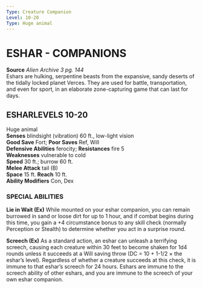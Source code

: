 ```yaml
---
Type: Creature Companion
Level: 10-20
Type: Huge animal  
---
```

# ESHAR - COMPANIONS

**Source** _Alien Archive 3 pg. 144_  
Eshars are hulking, serpentine beasts from the expansive, sandy deserts of the tidally locked planet Verces. They are used for battle, transportation, and even for sport, in an elaborate zone-capturing game that can last for days.

## ESHARLEVELS 10-20

Huge animal  
**Senses** blindsight (vibration) 60 ft., low-light vision  
**Good Save** Fort; **Poor Saves** Ref, Will  
**Defensive Abilities** ferocity; **Resistances** fire 5  
**Weaknesses** vulnerable to cold  
**Speed** 30 ft.; burrow 60 ft.  
**Melee Attack** tail (B)  
**Space** 15 ft. **Reach** 10 ft.  
**Ability Modifiers** Con, Dex  

### SPECIAL ABILITIES

**Lie in Wait (Ex)** While mounted on your eshar companion, you can remain burrowed in sand or loose dirt for up to 1 hour, and if combat begins during this time, you gain a +4 circumstance bonus to any skill check (normally Perception or Stealth) to determine whether you act in a surprise round.

**Screech (Ex)** As a standard action, an eshar can unleash a terrifying screech, causing each creature within 30 feet to become shaken for 1d4 rounds unless it succeeds at a Will saving throw (DC = 10 + 1-1/2 × the eshar’s level). Regardless of whether a creature succeeds at this check, it is immune to that eshar’s screech for 24 hours. Eshars are immune to the screech ability of other eshars, and you are immune to the screech of your own eshar companion.
